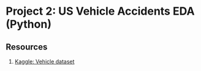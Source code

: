 # Project 2: US Vehicle Accidents EDA (Python)

## Resources

1. [Kaggle: Vehicle dataset](https://www.kaggle.com/nehalbirla/vehicle-dataset-from-cardekho)
